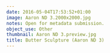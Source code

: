 ```yaml
---
date: 2016-05-04T17:53:52+01:00
image: Aaron ND 3.2000x2000.jpg
notes: Open for metadata submission.
object_use: Other
thumbnail: Aaron ND 3.preview.jpg
title: Butter Sculpture (Aaron ND 3)
---
```


